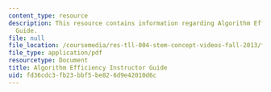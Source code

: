 ```yaml
---
content_type: resource
description: This resource contains information regarding Algorithm Efficiency Instructor
  Guide.
file: null
file_location: /coursemedia/res-tll-004-stem-concept-videos-fall-2013/fd36cdc3fb23bbf5be826d9e42010d6c_MITRES_TLL-004F13_Algo_IG.pdf
file_type: application/pdf
resourcetype: Document
title: Algorithm Efficiency Instructor Guide
uid: fd36cdc3-fb23-bbf5-be82-6d9e42010d6c
---
```

